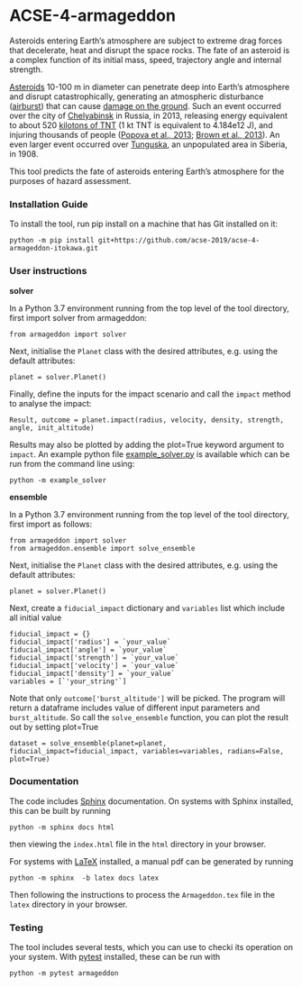 # ACSE-4-armageddon

Asteroids entering Earth’s atmosphere are subject to extreme drag forces that decelerate, heat and disrupt the space rocks. The fate of an asteroid is a complex function of its initial mass, speed, trajectory angle and internal strength. 

[Asteroids](https://en.wikipedia.org/wiki/Asteroid) 10-100 m in diameter can penetrate deep into Earth’s atmosphere and disrupt catastrophically, generating an atmospheric disturbance ([airburst](https://en.wikipedia.org/wiki/Air_burst)) that can cause [damage on the ground](https://www.youtube.com/watch?v=tq02C_3FvFo). Such an event occurred over the city of [Chelyabinsk](https://en.wikipedia.org/wiki/Chelyabinsk_meteor) in Russia, in 2013, releasing energy equivalent to about 520 [kilotons of TNT](https://en.wikipedia.org/wiki/TNT_equivalent) (1 kt TNT is equivalent to 4.184e12 J), and injuring thousands of people ([Popova et al., 2013](http://doi.org/10.1126/science.1242642); [Brown et al., 2013](http://doi.org/10.1038/nature12741)). An even larger event occurred over [Tunguska](https://en.wikipedia.org/wiki/Tunguska_event), an unpopulated area in Siberia, in 1908. 

This tool predicts the fate of asteroids entering Earth’s atmosphere for the purposes of hazard assessment.

### Installation Guide

To install the tool, run pip install on a machine that has Git installed on it:

```
python -m pip install git+https://github.com/acse-2019/acse-4-armageddon-itokawa.git
```

### User instructions

**solver**

In a Python 3.7 environment running from the top level of the tool directory, first import solver from armageddon:

```
from armageddon import solver
```

Next, initialise the `Planet` class with the desired attributes, e.g. using the default attributes:

```
planet = solver.Planet()
```

Finally, define the inputs for the impact scenario and call the `impact` method to analyse the impact:

```
Result, outcome = planet.impact(radius, velocity, density, strength, angle, init_altitude)
```

Results may also be plotted by adding the plot=True keyword argument to `impact`. An example python file [example_solver.py](./example_solver.py) is available which can be run from the command line using:

```
python -m example_solver
```

**ensemble**

In a Python 3.7 environment running from the top level of the tool directory, first import as follows:

```
from armageddon import solver
from armageddon.ensemble import solve_ensemble
```

Next, initialise the `Planet` class with the desired attributes, e.g. using the default attributes:

```
planet = solver.Planet()
```

Next, create a `fiducial_impact` dictionary and `variables` list which include all initial value 

```
fiducial_impact = {}
fiducial_impact['radius'] = `your_value`
fiducial_impact['angle'] = `your_value`
fiducial_impact['strength'] = `your_value`
fiducial_impact['velocity'] = `your_value`
fiducial_impact['density'] = `your_value`
variables = [`'your_string'`]
```

Note that only `outcome['burst_altitude']` will be picked. The program will return a dataframe includes
value of different input parameters and `burst_altitude`. So call the `solve_ensemble` function, you 
can plot the result out by setting plot=True

```
dataset = solve_ensemble(planet=planet, fiducial_impact=fiducial_impact, variables=variables, radians=False, plot=True)
```

### Documentation

The code includes [Sphinx](https://www.sphinx-doc.org) documentation. On systems with Sphinx installed, this can be built by running

```
python -m sphinx docs html
```

then viewing the `index.html` file in the `html` directory in your browser.

For systems with [LaTeX](https://www.latex-project.org/get/) installed, a manual pdf can be generated by running

```
python -m sphinx  -b latex docs latex
```

Then following the instructions to process the `Armageddon.tex` file in the `latex` directory in your browser.

### Testing

The tool includes several tests, which you can use to checki its operation on your system. With [pytest](https://doc.pytest.org/en/latest) installed, these can be run with

```
python -m pytest armageddon
```
